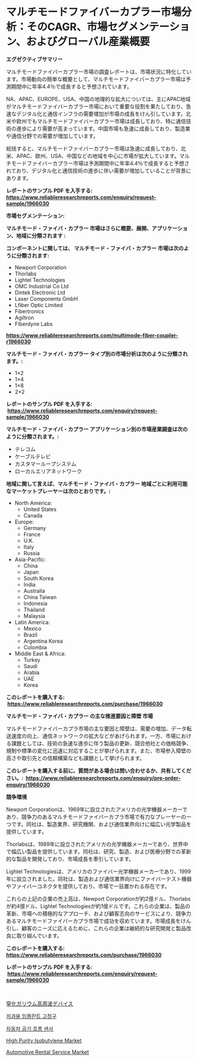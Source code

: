 <p><h1>マルチモードファイバーカプラー市場分析：そのCAGR、市場セグメンテーション、およびグローバル産業概要</h1></p><p><strong>エグゼクティブサマリー</strong></p>
<p><p>マルチモードファイバーカプラー市場の調査レポートは、市場状況に特化しています。市場動向の簡単な概要として、マルチモードファイバーカプラー市場は予測期間中に年率4.4％で成長すると予想されています。</p><p>NA、APAC、EUROPE、USA、中国の地理的な拡大については、主にAPAC地域がマルチモードファイバーカプラー市場において重要な役割を果たしており、急速なデジタル化と通信インフラの需要増加が市場の成長をけん引しています。北米や欧州でもマルチモードファイバーカプラー市場は成長しており、特に通信技術の進歩により需要が高まっています。中国市場も急速に成長しており、製造業や通信分野での需要が増加しています。</p><p>総括すると、マルチモードファイバーカプラー市場は急速に成長しており、北米、APAC、欧州、USA、中国などの地域を中心に市場が拡大しています。マルチモードファイバーカプラー市場は予測期間中に年率4.4％で成長すると予想されており、デジタル化と通信技術の進歩に伴い需要が増加していることが背景にあります。</p></p>
<p><strong>レポートのサンプル PDF を入手する: <a href="https://www.reliableresearchreports.com/enquiry/request-sample/1966030">https://www.reliableresearchreports.com/enquiry/request-sample/1966030</a></strong></p>
<p><strong>市場セグメンテーション:</strong></p>
<p><strong> マルチモード・ファイバ・カプラー 市場はさらに概要、展開、アプリケーション、地域に分類されます :</strong></p>
<p><strong>コンポーネントに関しては、 マルチモード・ファイバ・カプラー 市場は次のように分類されます: &nbsp;</strong></p>
<p><ul><li>Newport Corporation</li><li>Thorlabs</li><li>Lightel Technologies</li><li>OMC Industrial Co Ltd</li><li>Dintek Electronic Ltd</li><li>Laser Components GmbH</li><li>Lfiber Optic Limited</li><li>Fibertronics</li><li>Agiltron</li><li>Fiberdyne Labs</li></ul></p>
<p><strong><a href="https://www.reliableresearchreports.com/multimode-fiber-coupler-r1966030">https://www.reliableresearchreports.com/multimode-fiber-coupler-r1966030</a></strong></p>
<p><strong> マルチモード・ファイバ・カプラー タイプ別の市場分析は次のように分類されます。:</strong></p>
<p><ul><li>1×2</li><li>1×4</li><li>1×8</li><li>2×2</li></ul></p>
<p><strong>レポートのサンプル PDF を入手する: &nbsp;<a href="https://www.reliableresearchreports.com/enquiry/request-sample/1966030">https://www.reliableresearchreports.com/enquiry/request-sample/1966030</a></strong></p>
<p><strong> マルチモード・ファイバ・カプラー アプリケーション別の市場産業調査は次のように分類されます。:</strong></p>
<p><ul><li>テレコム</li><li>ケーブルテレビ</li><li>カスタマーループシステム</li><li>ローカルエリアネットワーク</li></ul></p>
<p><strong>地域に関して言えば、マルチモード・ファイバ・カプラー 地域ごとに利用可能なマーケットプレーヤーは次のとおりです。:</strong></p>
<p><ul>
    <li>
        North America:
        <ul>
            <li>United States</li>
            <li>Canada</li>
        </ul>
    </li>
    <li>
        Europe:
        <ul>
            <li>Germany</li>
            <li>France</li>
            <li>U.K.</li>
            <li>Italy</li>
            <li>Russia</li>
        </ul>
    </li>
    <li>
        Asia-Pacific:
        <ul>
            <li>China</li>
            <li>Japan</li>
            <li>South Korea</li>
            <li>India</li>
            <li>Australia</li>
            <li>China Taiwan</li>
            <li>Indonesia</li>
            <li>Thailand</li>
            <li>Malaysia</li>
        </ul>
    </li>
    <li>
        Latin America:
        <ul>
            <li>Mexico</li>
            <li>Brazil</li>
            <li>Argentina Korea</li>
            <li>Colombia</li>
        </ul>
    </li>
    <li>
        Middle East & Africa:
        <ul>
            <li>Turkey</li>
            <li>Saudi</li>
            <li>Arabia</li>
            <li>UAE</li>
            <li>Korea</li>
        </ul>
    </li>
    </ul></p>
<p><strong>このレポートを購入する: &nbsp;<a href="https://www.reliableresearchreports.com/purchase/1966030">https://www.reliableresearchreports.com/purchase/1966030</a></strong></p>
<p><strong>マルチモード・ファイバ・カプラー の主な推進要因と障壁 市場</strong></p>
<p><p>マルチモードファイバーカプラ市場の主な要因と障壁は、需要の増加、データ転送速度の向上、通信ネットワークの拡大などがあげられます。一方、市場における課題としては、技術の急速な進歩に伴う製品の更新、競合他社との価格競争、規制や標準の変化に迅速に対応することが挙げられます。また、市場参入障壁の高さや取引先との信頼構築なども課題として挙げられます。</p></p>
<p><strong>このレポートを購入する前に、質問がある場合は問い合わせるか、共有してください。:&nbsp; <a href="https://www.reliableresearchreports.com/enquiry/pre-order-enquiry/1966030">https://www.reliableresearchreports.com/enquiry/pre-order-enquiry/1966030</a></strong></p>
<p><strong>競争環境</strong></p>
<p><p>Newport Corporationは、1969年に設立されたアメリカの光学機器メーカーであり、競争力のあるマルチモードファイバーカプラ市場で有力なプレーヤーの一つです。同社は、製造業界、研究機関、および通信業界向けに幅広い光学製品を提供しています。</p><p>Thorlabsは、1989年に設立されたアメリカの光学機器メーカーであり、世界中で幅広い製品を提供しています。同社は、研究、製造、および医療分野での革新的な製品を開発しており、市場成長を牽引しています。</p><p>Lightel Technologiesは、アメリカのファイバー光学機器メーカーであり、1999年に設立されました。同社は、製造および通信業界向けにファイバーテスト機器やファイバーコネクタを提供しており、市場で一目置かれる存在です。</p><p>これらの上記の企業の売上高は、Newport Corporationが約2億ドル、Thorlabsが約4億ドル、Lightel Technologiesが約1億ドルです。これらの企業は、製品の革新、市場への積極的なアプローチ、および顧客志向のサービスにより、競争力あるマルチモードファイバーカプラ市場で成功を収めています。市場成長をけん引し、顧客のニーズに応えるために、これらの企業は継続的な研究開発と製品改良に取り組んでいます。</p></p>
<p><strong>このレポートを購入する: &nbsp; <a href="https://www.reliableresearchreports.com/purchase/1966030">https://www.reliableresearchreports.com/purchase/1966030</a></strong></p>
<p><strong>レポートのサンプル PDF を入手する: &nbsp;<a href="https://www.reliableresearchreports.com/enquiry/request-sample/1966030">https://www.reliableresearchreports.com/enquiry/request-sample/1966030</a></strong><strong></strong></p>
<p>&nbsp;</p>
<p><p><a href="https://github.com/schmahlson/Market-Research-Report-List-1/blob/main/379532355759.md">窒化ガリウム高周波デバイス</a></p><p><a href="https://medium.com/@carmellalang1/%EC%B9%98%EA%B3%BC-%EC%9E%84%ED%94%8C%EB%9E%80%ED%8A%B8-%EA%B3%A0%EC%A0%95%EC%9E%A5%EC%B9%98-%EC%8B%9C%EC%9E%A5-%EC%A0%84%EB%A7%9D-%EC%82%B0%EC%97%85-%EA%B0%9C%EC%9A%94-%EB%B0%8F-%EC%98%88%EC%B8%A1-2024%EB%85%84%EB%B6%80%ED%84%B0-2031%EB%85%84%EA%B9%8C%EC%A7%80-a81a1b796240">치과용 임플란트 고정구</a></p><p><a href="https://github.com/rcabello548/Market-Research-Report-List-1/blob/main/289037853723.md">자동차 공기 흐름 센서</a></p><p><a href="https://www.linkedin.com/pulse/insights-high-purity-isobutylene-market-size-analysing-share-vllif?trackingId=1vr%2FFBpp3yn0s4HUl%2BdUDw%3D%3D">High Purity Isobutylene Market</a></p><p><a href="https://github.com/gamblestampleyjenny50m5sl6/Market-Research-Report-List-2/blob/main/automotive-rental-service-market.md">Automotive Rental Service Market</a></p></p>
